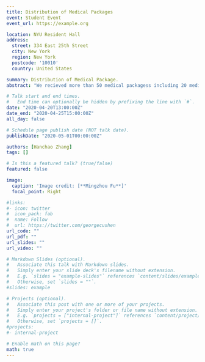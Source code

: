 ```yaml
---
title: Distribution of Medical Packages
event: Student Event
event_url: https://example.org

location: NYU Resident Hall
address:
  street: 334 East 25th Street
  city: New York
  region: New York
  postcode: '10010'
  country: United States

summary: Distribution of Medical Package.
abstract: "We recieved more than 50 medical packagess including 20 medical masks, 2 N-95 masks, 60 disinfection wipes, and letter from the ambassador. We have distributed those supplies to the NYULMC Chinese students in need"

# Talk start and end times.
#   End time can optionally be hidden by prefixing the line with `#`.
date: "2020-04-20T13:00:00Z"
date_end: "2020-04-25T15:00:00Z"
all_day: false

# Schedule page publish date (NOT talk date).
publishDate: "2020-05-01T00:00:00Z"

authors: [Hanchao Zhang]
tags: []

# Is this a featured talk? (true/false)
featured: false

image:
  caption: 'Image credit: [**Mingzhou Fu**]'
  focal_point: Right

#links:
#- icon: twitter
#  icon_pack: fab
#  name: Follow
#  url: https://twitter.com/georgecushen
url_code: ""
url_pdf: ""
url_slides: ""
url_video: ""

# Markdown Slides (optional).
#   Associate this talk with Markdown slides.
#   Simply enter your slide deck's filename without extension.
#   E.g. `slides = "example-slides"` references `content/slides/example-slides.md`.
#   Otherwise, set `slides = ""`.
#slides: example

# Projects (optional).
#   Associate this post with one or more of your projects.
#   Simply enter your project's folder or file name without extension.
#   E.g. `projects = ["internal-project"]` references `content/project/deep-learning/index.md`.
#   Otherwise, set `projects = []`.
#projects:
#- internal-project

# Enable math on this page?
math: true
---
```

